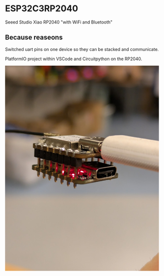 # ESP32C3RP2040

Seeed Studio Xiao RP2040 "with WiFi and Bluetooth"

## Because reaseons

Switched uart pins on one device so they can be stacked and communicate. 

PlatformIO project within VSCode and Circuitpython on the RP2040. 

![ESP32C3RP2040](img/esp2040.jpg)
